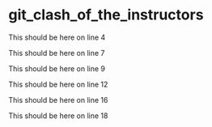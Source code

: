 git_clash_of_the_instructors
============================

This should be here on line 4


This should be here on line 7

This should be here on line 9


This should be here on line 12



This should be here on line 16

This should be here on line 18